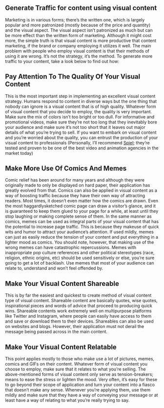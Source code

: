 ## Generate Traffic for content using visual content
Marketing is in various forms; there’s the written one, which is largely popular and more patronized (mostly because of the price and quantity) and the visual aspect. The visual aspect isn’t patronized as much but can be more effect than the written form of marketing. Although it might cost more, the simple truth is that visual content is more productive that content marketing, if the brand or company employing it utilizes it well. The main problem with people who employ visual content is that their methods of using it are wrong. It’s not the strategy, it’s the method. To generate more traffic to your content, take a look below to find out how:
## Pay Attention To The Quality Of Your Visual Content 
This is the most important step in implementing an excellent visual content strategy. Humans respond to content in diverse ways but the one thing that nobody can ignore is a visual content that is of high quality. Whatever form of visual content that you decide to employ, the quality is very important. Make sure the mix of colors isn’t too bright or too dull. For informative and promotional videos, make sure they’re not too long that they inevitably bore your audience and make sure it’s not too short that it leaves out major details of what you’re trying to sell. If you want to embark on visual content and you’re worried about the quality, you can entrust the production of your visual content to professionals (Personally, I’ll recommend [Spiel](https://www.spielcreative.com/animation/whiteboard-animation.html); they’re tested and proven to be one of the best video and animation agencies in the market today)

## Make More Use Of Comics And Memes
Comic relief has been around for many years and although they were originally made to only be displayed on hard paper, their application has greatly evolved from that. Comics can also be applied in visual content as a way of boosting traffic because they have their own way of attracting readers. Most times, it doesn’t even matter how the comics are drawn. Even the most haggardlysketched comic page can draw a visitor’s glance, and it is guaranteed to keep them glued to your page for a while, at least until they stop laughing or making complete sense of them. 
In the same manner as comics, memes can be used as integral parts of your visual content that has the potential to increase page traffic. This is because they makeuse of quick wits and humor to attract your audience’s attention. If used mildly, memes can just as easily reduce the tension of your content and put everything in a lighter mood as comics.
You should note, however, that making use of the wrong memes can have catastrophic repercussions. Memes with inappropriate pop culture references and other political stereotypes (race, religion, ethnic origins, etc) should be used sensitively or else, you’re sure going to get a lot of backlash. Use memes that most of your audience can relate to, understand and won’t feel offended by.
## Make Your Visual Content Shareable
This is by far the easiest and quickest to create method of visual content type of visual content. Shareable content are basically quotes, wise quotes, inspirational pieces and words of advice that proceed to producing quick wins. Shareable contents work extremely well on multipurpose platforms like Twitter and Instagram, where people can easily have access to them and save or download them to their devices. Shareables can also be used on websites and blogs. However, their application must not derail the message being passed across in the main content.
## Make Your Visual Content Relatable
This point applies mostly to those who make use a lot of pictures, memes, comics and GIFs on their content. Whatever form of visual content you choose to employ, make sure that it relates to what you’re selling. The above-mentioned forms of visual content only serve as tension-breakers; means to ease the stress or lighten the mood. Very often, it’s easy for these to go beyond their scope of application and turn your content into a fiasco that doesn’t make any sense. Whenever you’re applying them, use them mildly and make sure that they have a way of conveying your message or at least have a way of relating to what you’re really trying to say.
